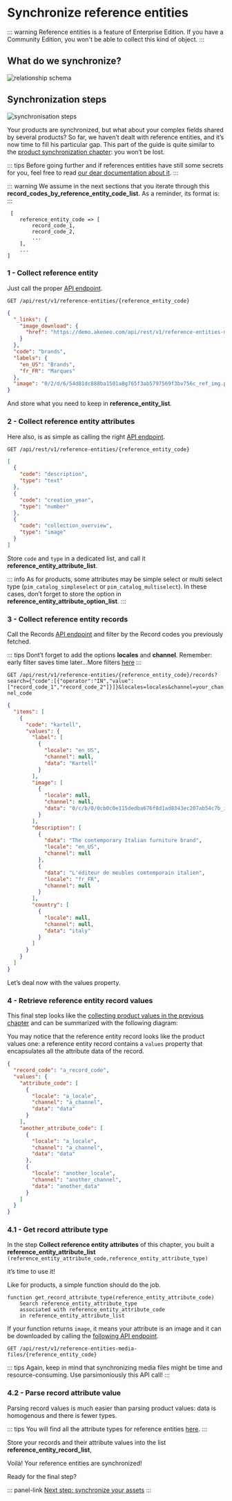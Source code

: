 # Synchronize reference entities

::: warning
Reference entities is a feature of Enterprise Edition. If you have a Community Edition, you won't be able to collect this kind of object.
:::

## What do we synchronize?
![relationship schema](../../img/getting-started/synchronize-pim-products/step-5-objects-relationship-schema.svg)

## Synchronization steps
![synchronisation steps](../../img/getting-started/synchronize-pim-products/step-5-steps-schema.svg)

Your products are synchronized, but what about your complex fields shared by several products? 
So far, we haven’t dealt with reference entities, and it’s now time to fill his particular gap. This part of the guide is quite similar to the [product synchronization chapter](/getting-started/synchronize-pim-products-6x/step-5.html): you won’t be lost.

::: tips
Before going further and if references entities have still some secrets for you, feel free to read [our dear documentation about it](https://help.akeneo.com/pim/serenity/articles/what-about-reference-entities.html#introduction-to-reference-entities).
:::

::: warning
We assume in the next sections that you iterate through this **record_codes_by_reference_entity_code_list**. As a reminder, its format is:
:::

```code
 [
	reference_entity_code => [
		record_code_1,
		record_code_2,
		...
	],
	...
]
```

### 1 - Collect reference entity

Just call the proper [API endpoint](https://api.akeneo.com/api-reference.html#get_reference_entities__code_).

`GET /api/rest/v1/reference-entities/{reference_entity_code}`

```json
{
  "_links": {
    "image_download": {
      "href": "https://demo.akeneo.com/api/rest/v1/reference-entities-media-files/0/2/d/6/54d81dc888ba1501a8g765f3ab5797569f3bv756c_ref_img.png"
    }
  },
  "code": "brands",
  "labels": {
    "en_US": "Brands",
    "fr_FR": "Marques"
  },
  "image": "0/2/d/6/54d81dc888ba1501a8g765f3ab5797569f3bv756c_ref_img.png"
}
```

And store what you need to keep in **reference_entity_list**.

### 2 - Collect reference entity attributes

Here also, is as simple as calling the right [API endpoint](https://api.akeneo.com/api-reference.html#Referenceentityattribute).

`GET /api/rest/v1/reference-entities/{reference_entity_code}`

```json
[
  {
    "code": "description",
    "type": "text"
  },
  {
    "code": "creation_year",
    "type": "number"
  },
  {
    "code": "collection_overview",
    "type": "image"
  }
]
```

Store `code` and `type` in a dedicated list, and call it **reference_entity_attribute_list**.

::: info
As for products, some attributes may be simple select or multi select type (`pim_catalog_simpleselect` or `pim_catalog_multiselect`). In these cases, don’t forget to store the option in **reference_entity_attribute_option_list**.
:::

### 3 - Collect reference entity records

Call the Records [API endpoint](https://api.akeneo.com/api-reference.html#Referenceentityrecord) and filter by the Record codes you previously fetched.

::: tips
Dont’t forget to add the options **locales** and **channel**. Remember: early filter saves time later...More filters [here](https://api.akeneo.com/documentation/filter.html#filter-reference-entity-records)
:::

`GET /api/rest/v1/reference-entities/{reference_entity_code}/records?search={"code":[{"operator":"IN","value":["record_code_1","record_code_2"]}]}&locales=locales&channel=your_channel_code`

```json
{
  "items": [
    {
      "code": "kartell",
      "values": {
        "label": [
          {
            "locale": "en_US",
            "channel": null,
            "data": "Kartell"
          }
        ],
        "image": [
          {
            "locale": null,
            "channel": null,
            "data": "0/c/b/0/0cb0c0e115dedba676f8d1ad8343ec207ab54c7b_image.jpg"
          }
        ],
        "description": [
          {
            "data": "The contemporary Italian furniture brand",
            "locale": "en_US",
            "channel": null
          },
          {
            "data": "L'éditeur de meubles comtemporain italien",
            "locale": "fr_FR",
            "channel": null
          }
        ],
        "country": [
          {
            "locale": null,
            "channel": null,
            "data": "italy"
          }
        ]
      }
    }
  ]
}
```

Let’s deal now with the values property.

### 4 - Retrieve reference entity record values

This final step looks like the [collecting product values in the previous chapter](/getting-started/synchronize-pim-products-6x/step-4.html) and can be summarized with the following diagram:

You may notice that the reference entity record looks like the product values one: a reference entity record contains a `values` property that encapsulates all the attribute data of the record.

```json
{
  "record_code": "a_record_code",
  "values": {
    "attribute_code": [
      {
        "locale": "a_locale",
        "channel": "a_channel",
        "data": "data"
      }
    ],
    "another_attribute_code": [
      {
        "locale": "a_locale",
        "channel": "a_channel",
        "data": "data"
      },
      {
        "locale": "another_locale",
        "channel": "another_channel",
        "data": "another_data"
      }
    ]
  }
}
```

### 4.1 - Get record attribute type

In the step **Collect reference entity attributes** of this chapter, you built a **reference_entity_attribute_list** `(reference_entity_attribute_code,reference_entity_attribute_type)`

it’s time to use it!

Like for products, a simple function should do the job.

```code
function get_record_attribute_type(reference_entity_attribute_code)
    Search reference_entity_attribute_type 
	associated with reference_entity_attribute_code 
	in reference_entity_attribute_list
```

If your function returns `image`, it means your attribute is an image and it can be downloaded by calling the [following API endpoint](https://api.akeneo.com/api-reference.html#get_reference_entity_media_files__code).

`GET /api/rest/v1/reference-entities-media-files/{reference_entity_code}`

::: tips
Again, keep in mind that synchronizing media files might be time and resource-consuming. Use parsimoniously this API call!
:::

### 4.2 - Parse record attribute value

Parsing record values is much easier than parsing product values: data is homogenous and there is fewer types.

::: tips
You will find all the attribute types for reference entities [here](https://api.akeneo.com/concepts/reference-entities.html#the-data-format).
:::

Store your records and their attribute values into the list **reference_entity_record_list**,

Voilà! Your reference entities are synchronized!

Ready for the final step?

::: panel-link [Next step: synchronize your assets](/getting-started/synchronize-pim-products-6x/step-6.html)
:::
